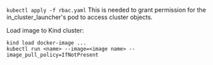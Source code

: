 `kubectl apply -f rbac.yaml`
This is needed to grant permission for the in_cluster_launcher's pod to access cluster objects.

Load image to Kind cluster:

```
kind load docker-image ...
kubectl run <name> --image=<image name> --image_pull_policy=IfNotPresent
```

